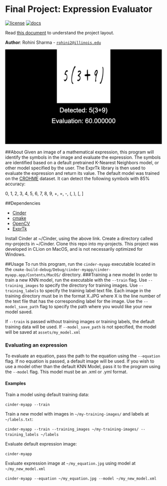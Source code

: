# Final Project: Expression Evaluator

[![license](https://img.shields.io/badge/license-MIT-green)](LICENSE)
[![docs](https://img.shields.io/badge/docs-yes-brightgreen)](docs/README.md)

Read [this document](https://cliutils.gitlab.io/modern-cmake/chapters/basics/structure.html) to understand the project
layout.

**Author**: Rohini Sharma - [`rohini2@illinois.edu`](mailto:rohini2@illinois.edu)

![Alt text](assets/readme_example.png?raw=true "Example")

##About
Given an image of a mathematical expression, this program will identify the symbols in the image and 
evaluate the expression. The symbols are identified based on a default pretrained K-Nearest Neighbors model, or
other model specified by the user. The ExprTk library is then used to evaluate the expression and return its value. 
The default model was trained on the [CROHME] dataset. It can detect the following 
symbols with 85% accuracy: 

0, 1,  2, 3, 4, 5, 6, 7, 8, 9, +, =, -, (, ), [, ]


##Dependencies
- [Cinder]
- [cmake]
- [OpenCV]
- [ExprTk]

Install Cinder at ~/Cinder, using the above link. Create a directory called my-projects in ~/Cinder. Clone this repo into
my-projects. This project was developed in CLion on MacOS, and is not necessarily optimized for Windows. 

##Usage
To run this program, run the ```cinder-myapp``` executable located in the 
```cmake-build-debug/Debug/cinder-myapp/cinder-myapp.app/Contents/MacOS/``` directory. 
###Training a new model
In order to train a new KNN model, run the executable with the ```--train``` flag. Use ```--training_images``` to specify
the directory for training images. Use ```--training_labels``` to specify the training label text file. Each image in the 
training directory must be in the format X.JPG where X is the line number of the text file that has the 
corresponding label for the image. Use the ```--model_save_path``` flag to specify the path where you would like your new model
saved.

If ```--train``` is passed without training images or training labels, the default training data will be used. If 
```--model_save_path``` is not specified, the model will be saved at ```assets/my_model.xml```

### Evaluating an expression
To evaluate an equation, pass the path to the equation using the ```--equation``` flag. If no equation is passed, a default
image will be used. If you wish to use a model other than the default KNN Model, pass it to the program using the 
```--model``` flag. This model must be an .xml or .yml format. 
 
#### Examples 
Train a model using default training data:  

```cinder-myapp --train```

 Train a new model with images in ```~/my-training-images/``` and labels at ```~/labels.txt```:

```cinder-myapp --train --training_images ~/my-training-images/ --training_labels ~/labels```

Evaluate default expression image: 

```cinder-myapp```

Evaluate expression image at ```~/my_equation.jpg``` using model at ```~/my_new_model.xml```

```cinder-myapp --equation ~/my_equation.jpg --model ~/my_new_model.xml```









[Cinder]: https://libcinder.org/download
[cmake]: https://cmake.org/
[OpenCV]: https://blog.zhajor.com/2016/10/install-opencv-and-make-a-test-project-with-clion/
[ExprTk]: https://github.com/ArashPartow/exprtk
[CROHME]: http://www.iapr-tc11.org/mediawiki/index.php?title=CROHME:_Competition_on_Recognition_of_Online_Handwritten_Mathematical_Expressions